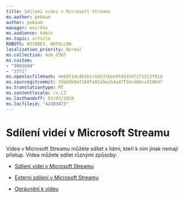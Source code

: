 ```yaml
---
title: Sdílení videí v Microsoft Streamu
ms.author: pebaum
author: pebaum
manager: mnirkhe
ms.audience: Admin
ms.topic: article
ROBOTS: NOINDEX, NOFOLLOW
localization_priority: Normal
ms.collection: Adm_O365
ms.custom:
- "9001694"
- "3772"
ms.openlocfilehash: 4e68514c463b1c6d5376ee0fdd35672f1513fd1d
ms.sourcegitcommit: 35b6db0a7160fa03a5ea54ad7f16cd84ca3186df
ms.translationtype: MT
ms.contentlocale: cs-CZ
ms.lasthandoff: 03/03/2020
ms.locfileid: "42403473"
---
```

# <a name="share-your-videos-in-microsoft-stream"></a>Sdílení videí v Microsoft Streamu

Videa v Microsoft Streamu můžete sdílet s lidmi, kteří k nim jinak nemají přístup. Videa můžete sdílet různými způsoby: 

- [Sdílení videí v Microsoft Streamu](https://docs.microsoft.com/stream/portal-share-video)

- [Externí sdílení v Microsoft Streamu](https://docs.microsoft.com/stream/portal-share-video#external-sharing)

- [Oprávnění k videu](https://docs.microsoft.com/stream/portal-share-video#permissions-on-your-video)